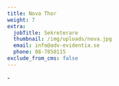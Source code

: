 ```yaml
---
title: Nova Thor
weight: 7
extra:
  jobTitle: Sekreterare
  thumbnail: /img/uploads/nova.jpg
  email: info@adv-evidentia.se
  phone: 08-7850115
exclude_from_cms: false
---
```


\-
